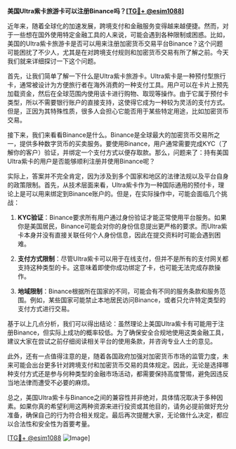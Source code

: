 **美国Ultra紫卡旅游卡可以注册Binance吗？[[TG💪+ @esim1088](https://t.me/s/esim1088)]**

近年来，随着全球化的加速发展，跨境支付和金融服务变得越来越便捷。然而，对于一些想在国外使用特定金融工具的人来说，可能会遇到各种限制或困惑。比如，美国的Ultra紫卡旅游卡是否可以用来注册加密货币交易平台Binance？这个问题可能困扰了不少人，尤其是在对跨境支付规则和加密货币交易有所了解之前。今天我们就来详细探讨一下这个问题。

首先，让我们简单了解一下什么是Ultra紫卡旅游卡。Ultra紫卡是一种预付型旅行卡，通常被设计为方便旅行者在海外消费的一种支付工具。用户可以在卡片上预先加载资金，然后在全球范围内使用该卡进行购物、取现等操作。由于它属于预付卡类型，所以不需要银行账户的直接支持，这使得它成为一种较为灵活的支付方式。但是，正因为其特殊性质，很多人会担心它能否用于某些特定用途，比如加密货币交易。

接下来，我们来看看Binance是什么。Binance是全球最大的加密货币交易所之一，提供多种数字货币的买卖服务。要使用Binance，用户通常需要完成KYC（了解你的客户）验证，并绑定一个支付方式以便存取款。那么，问题来了：持有美国Ultra紫卡的用户是否能够顺利注册并使用Binance呢？

实际上，答案并不完全肯定，因为涉及到多个国家和地区的法律法规以及平台自身的政策限制。首先，从技术层面来看，Ultra紫卡作为一种国际通用的预付卡，理论上是可以用来绑定到Binance账户的。但是，在实际操作中，可能会面临几个挑战：

1. **KYC验证**：Binance要求所有用户通过身份验证才能正常使用平台服务。如果你是美国居民，Binance可能会对你的身份信息提出更严格的要求。而Ultra紫卡本身并没有直接关联任何个人身份信息，因此在提交资料时可能会遇到困难。
   
2. **支付方式限制**：尽管Ultra紫卡可以用于在线支付，但并不是所有的支付网关都支持这种类型的卡。这意味着即使你成功绑定了卡，也可能无法完成存款操作。

3. **地域限制**：Binance根据所在国家的不同，可能会有不同的服务条款和服务范围。例如，某些国家可能禁止本地居民访问Binance，或者只允许特定类型的支付方式进行交易。

基于以上几点分析，我们可以得出结论：虽然理论上美国Ultra紫卡有可能用于注册Binance，但实际上成功的概率较低。为了确保安全合规地使用这类金融工具，建议大家在尝试之前仔细阅读相关平台的使用条款，并咨询专业人士的意见。

此外，还有一点值得注意的是，随着各国政府加强对加密货币市场的监管力度，未来可能会出台更多针对跨境支付和加密货币交易的具体规定。因此，无论是选择哪种支付方式还是参与何种类型的金融市场活动，都需要保持高度警惕，避免因违反当地法律而遭受不必要的麻烦。

总之，美国Ultra紫卡与Binance之间的兼容性并非绝对，具体情况取决于多种因素。如果你真的希望利用这两种资源来进行投资或其他目的，请务必提前做好充分准备，确保自己的行为符合相关规定。最后再次提醒大家，无论做什么决定，都应以合法性和安全性为首要考量。

[[TG💪+ @esim1088](https://t.me/s/esim1088) ![Image](https://i.postimg.cc/4NQfJmqS/Snipaste-2025-05-13-00-14-12.png)]